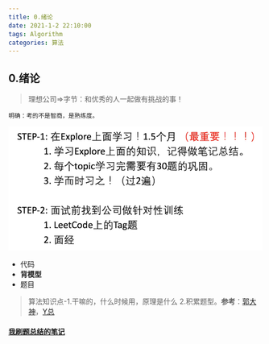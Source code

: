 ```yaml
---
title: 0.绪论
date: 2021-1-2 22:10:00
tags: Algorithm
categories: 算法
---
```


## 0.绪论

> 理想公司=>字节：和优秀的人一起做有挑战的事！

`明确：考的不是智商，是熟练度。`

![image-20210226104343928](0.绪论/image-20210226104343928.png)

- 代码 
- **背模型**
- 题目

> 算法知识点-1.干嘛的，什么时候用，原理是什么 2.积累题型。**参考**：[郭大神](https://www.bilibili.com/read/cv9904414)，[Y总](https://space.bilibili.com/7836741)

<!--more-->

#### [我刷题总结的笔记](conclusion/刷题总结.xlsx)

